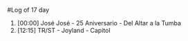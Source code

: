 #Log of 17 day

1. [00:00] José José - 25 Aniversario - Del Altar a la Tumba
1. [12:15] TR/ST - Joyland - Capitol
